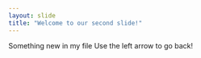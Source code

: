 ```yaml
---
layout: slide
title: "Welcome to our second slide!"
---
```

Something new in my file
Use the left arrow to go back!
